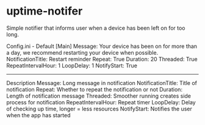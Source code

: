 # uptime-notifer

Simple notifier that informs user when a device has been left on for too long.

Config.ini - Default
[Main]
Message: Your device has been on for more than a day, we recommend restarting your device when possible.
NotificationTitle: Restart reminder
Repeat: True
Duration: 20
Threaded: True
RepeatIntervalHour: 1
LoopDelay: 1
NotifyStart: True

---

Description
Message: Long message in notification
NotificationTitle: Title of notification
Repeat: Whether to repeat the notification or not
Duration: Length of notification message
Threaded: Smoother running creates side process for notification
RepeatIntervalHour: Repeat timer
LoopDelay: Delay of checking up time, longer = less resources
NotifyStart: Notifies the user when the app has started
